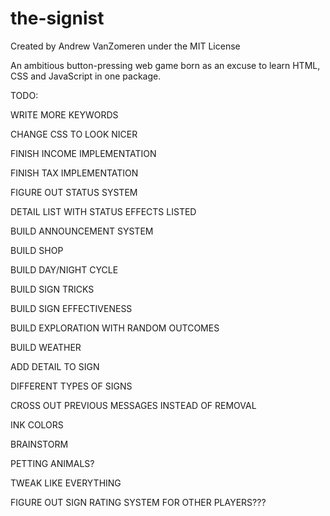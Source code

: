 # the-signist

Created by Andrew VanZomeren under the MIT License

An ambitious button-pressing web game born as an excuse to learn HTML, CSS and JavaScript in one package.

TODO:

WRITE MORE KEYWORDS

CHANGE CSS TO LOOK NICER

FINISH INCOME IMPLEMENTATION

FINISH TAX IMPLEMENTATION

FIGURE OUT STATUS SYSTEM

DETAIL LIST WITH STATUS EFFECTS LISTED

BUILD ANNOUNCEMENT SYSTEM

BUILD SHOP

BUILD DAY/NIGHT CYCLE

BUILD SIGN TRICKS

BUILD SIGN EFFECTIVENESS

BUILD EXPLORATION WITH RANDOM OUTCOMES

BUILD WEATHER

ADD DETAIL TO SIGN

DIFFERENT TYPES OF SIGNS

CROSS OUT PREVIOUS MESSAGES INSTEAD OF REMOVAL

INK COLORS

BRAINSTORM

PETTING ANIMALS?

TWEAK LIKE EVERYTHING

FIGURE OUT SIGN RATING SYSTEM FOR OTHER PLAYERS???
